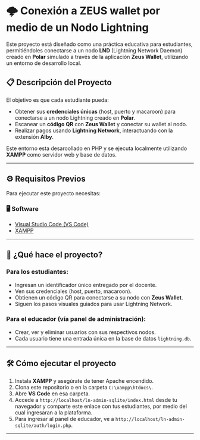 # 🌩️ Conexión a ZEUS wallet por medio de un Nodo Lightning

Este proyecto está diseñado como una práctica educativa para estudiantes, permitiéndoles conectarse a un nodo **LND** (Lightning Network Daemon) creado en **Polar** simulado a través de la aplicación **Zeus Wallet**, utilizando un entorno de desarrollo local.

## 📋 Descripción del Proyecto

El objetivo es que cada estudiante pueda:
- Obtener sus **credenciales únicas** (host, puerto y macaroon) para conectarse a un nodo Lightning creado en **Polar**.
- Escanear un **código QR** con **Zeus Wallet** y conectar su wallet al nodo.
- Realizar pagos usando **Lightning Network**, interactuando con la extensión **Alby**.

Este entorno esta desaroollado en PHP y se ejecuta localmente utilizando **XAMPP** como servidor web y base de datos.

---

## ⚙️ Requisitos Previos

Para ejecutar este proyecto necesitas:

### 🖥️ Software
- [Visual Studio Code (VS Code)](https://code.visualstudio.com/)
- [XAMPP](https://www.apachefriends.org/es/index.html)

---

## 🚀 ¿Qué hace el proyecto?

### Para los estudiantes:
- Ingresan un identificador único entregado por el docente.
- Ven sus credenciales (host, puerto, macaroon).
- Obtienen un código QR para conectarse a su nodo con **Zeus Wallet**.
- Siguen los pasos visuales guiados para usar Lightning Network.

### Para el educador (vía panel de administración):
- Crear, ver y eliminar usuarios con sus respectivos nodos.
- Cada usuario tiene una entrada única en la base de datos `lightning.db`.

---

## 🛠️ Cómo ejecutar el proyecto

1. Instala **XAMPP** y asegúrate de tener Apache encendido.
2. Clona este repositorio o en la carpeta `C:\xampp\htdocs\`.
3. Abre **VS Code** en esa carpeta.
4. Accede a `http://localhost/ln-admin-sqlite/index.html` desde tu navegador y comparte este enlace con tus estudiantes, por medio del cual ingresaran a la plataforma.
5. Para ingresar al panel de educador, ve a `http://localhost/ln-admin-sqlite/auth/login.php`.

---
